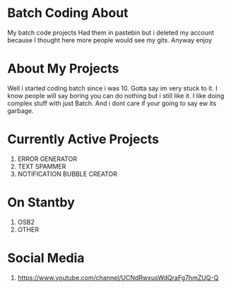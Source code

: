 # Batch Coding About
My batch code projects
Had them in pastebin but i deleted my account because I thought here more people would see my gits. Anyway enjoy

# About My Projects
Well i started coding batch since i was 10. 
Gotta say im very stuck to it. I know people will say boring you can do nothing but i still like it. I like doing complex stuff with just Batch.
And i dont care if your going to say ew its garbage.

# Currently Active Projects
1. ERROR GENERATOR
2. TEXT SPAMMER 
3. NOTIFICATION BUBBLE CREATOR

# On Stantby
1. OSB2
2. OTHER

# Social Media

1. https://www.youtube.com/channel/UCNdRwxusWdQraFg7hmZUQ-Q
